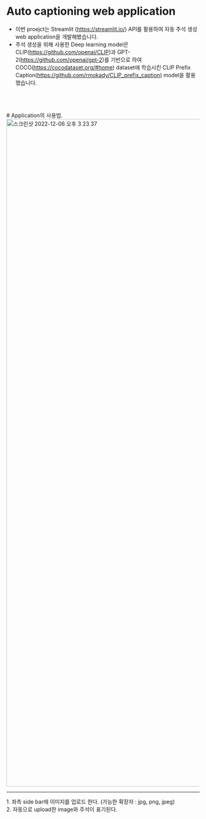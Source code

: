 # Auto captioning web application
* 이번 proejct는 Streamlit (https://streamlit.io/) API를 활용하여 자동 주석 생성 web application을 개발해봤습니다.
* 주석 생성을 위해 사용한 Deep learning model은 CLIP(https://github.com/openai/CLIP)과 GPT-2(https://github.com/openai/gpt-2)를 기반으로 하여 COCO(https://cocodataset.org/#home) dataset에 학습시킨 CLIP Prefix Caption(https://github.com/rmokady/CLIP_prefix_caption) model을 활용했습니다.
<br/>
<br/>
<br/>
# Application의 사용법.
<img width="1741" alt="스크린샷 2022-12-06 오후 3 23 37" src="https://user-images.githubusercontent.com/90762128/205839455-6dea50a6-fdbb-42ea-9cbf-9036a365f0eb.png">
<hr>
1. 좌측 side bar에 이미지를 업로드 한다. (가능한 확장자 : jpg, png, jpeg)
<br/>
2. 자동으로 upload한 image와 주석이 표기된다.
